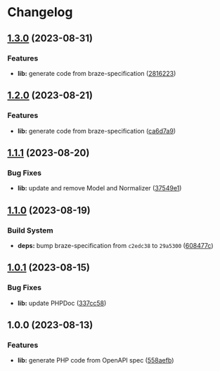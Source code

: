 # Changelog

## [1.3.0](https://github.com/braze-community/braze-php/compare/v1.2.0...v1.3.0) (2023-08-31)


### Features

* **lib:** generate code from braze-specification ([2816223](https://github.com/braze-community/braze-php/commit/281622366f5c64529a336f4870779609ac694a25))

## [1.2.0](https://github.com/braze-community/braze-php/compare/v1.1.1...v1.2.0) (2023-08-21)


### Features

* **lib:** generate code from braze-specification ([ca6d7a9](https://github.com/braze-community/braze-php/commit/ca6d7a9216541d8c16702b85b6b9f270469616cc))

## [1.1.1](https://github.com/braze-community/braze-php/compare/v1.1.0...v1.1.1) (2023-08-20)


### Bug Fixes

* **lib:** update and remove Model and Normalizer ([37549e1](https://github.com/braze-community/braze-php/commit/37549e1cd1931b21b025521f3559eb88153a644d))

## [1.1.0](https://github.com/braze-community/braze-php/compare/v1.0.1...v1.1.0) (2023-08-19)


### Build System

* **deps:** bump braze-specification from `c2edc38` to `29a5300` ([608477c](https://github.com/braze-community/braze-php/commit/608477ce58c97c133edcd27658a278ce7f3ddf68))

## [1.0.1](https://github.com/braze-community/braze-php/compare/v1.0.0...v1.0.1) (2023-08-15)


### Bug Fixes

* **lib:** update PHPDoc ([337cc58](https://github.com/braze-community/braze-php/commit/337cc5824601cbfc227a8af177413ba74346c33a))

## 1.0.0 (2023-08-13)


### Features

* **lib:** generate PHP code from OpenAPI spec ([558aefb](https://github.com/braze-community/braze-php/commit/558aefb91e58c314f5b4a6b545fc0d0b5f325461))
